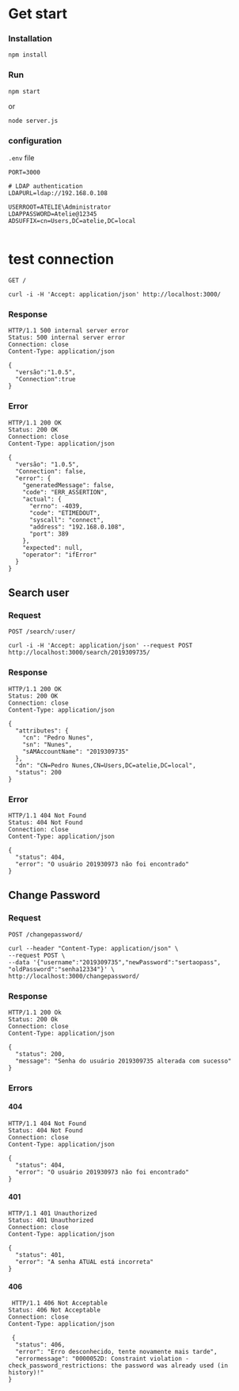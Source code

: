# Get start

### Installation

    npm install

### Run

    npm start

or

    node server.js
    
### configuration

`.env` file

```env
PORT=3000

# LDAP authentication
LDAPURL=ldap://192.168.0.108

USERROOT=ATELIE\Administrator 
LDAPPASSWORD=Atelie@12345
ADSUFFIX=cn=Users,DC=atelie,DC=local


```

# test connection


`GET /`

    curl -i -H 'Accept: application/json' http://localhost:3000/

### Response

    HTTP/1.1 500 internal server error
    Status: 500 internal server error
    Connection: close
    Content-Type: application/json

    {
      "versão":"1.0.5", 
      "Connection":true
    }

### Error

    HTTP/1.1 200 OK
    Status: 200 OK
    Connection: close
    Content-Type: application/json

    {
      "versão": "1.0.5",
      "Connection": false,
      "error": {
        "generatedMessage": false,
        "code": "ERR_ASSERTION",
        "actual": {
          "errno": -4039,
          "code": "ETIMEDOUT",
          "syscall": "connect",
          "address": "192.168.0.108",
          "port": 389
        },
        "expected": null,
        "operator": "ifError"
      }
    }
    

## Search user

### Request

`POST /search/:user/`

    curl -i -H 'Accept: application/json' --request POST http://localhost:3000/search/2019309735/

### Response

    HTTP/1.1 200 OK
    Status: 200 OK
    Connection: close
    Content-Type: application/json

    {
      "attributes": {
        "cn": "Pedro Nunes",
        "sn": "Nunes",
        "sAMAccountName": "2019309735"
      },
      "dn": "CN=Pedro Nunes,CN=Users,DC=atelie,DC=local",
      "status": 200
    }

### Error

    HTTP/1.1 404 Not Found
    Status: 404 Not Found
    Connection: close
    Content-Type: application/json

    {
      "status": 404,
      "error": "O usuário 201930973 não foi encontrado"
    }
    

## Change Password

### Request

`POST /changepassword/`

    curl --header "Content-Type: application/json" \
    --request POST \
    --data '{"username":"2019309735","newPassword":"sertaopass", "oldPassword":"senha12334"}' \
    http://localhost:3000/changepassword/

### Response

    HTTP/1.1 200 Ok
    Status: 200 Ok
    Connection: close
    Content-Type: application/json

    {
      "status": 200,
      "message": "Senha do usuário 2019309735 alterada com sucesso"
    }
    
### Errors

#### 404

    HTTP/1.1 404 Not Found
    Status: 404 Not Found
    Connection: close
    Content-Type: application/json

    {
      "status": 404,
      "error": "O usuário 201930973 não foi encontrado"
    }
    
 #### 401
 
 
    HTTP/1.1 401 Unauthorized
    Status: 401 Unauthorized
    Connection: close
    Content-Type: application/json

    {
      "status": 401,
      "error": "A senha ATUAL está incorreta"
    }
 
  #### 406
 
     HTTP/1.1 406 Not Acceptable
    Status: 406 Not Acceptable
    Connection: close
    Content-Type: application/json

     {
      "status": 406,
      "error": "Erro desconhecido, tente novamente mais tarde",
      "errormessage": "0000052D: Constraint violation - check_password_restrictions: the password was already used (in history)!"
    }
  

